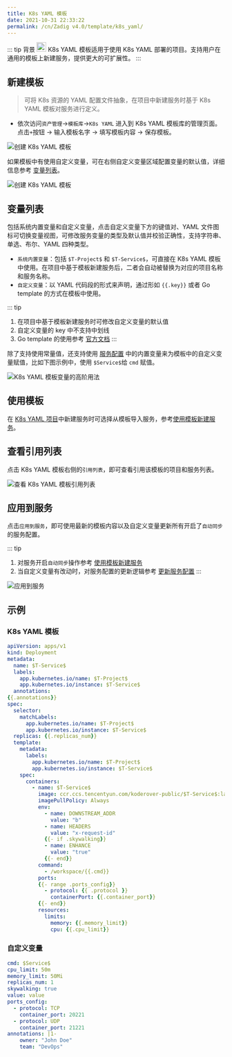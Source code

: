 ```yaml
---
title: K8s YAML 模板
date: 2021-10-31 22:33:22
permalink: /cn/Zadig v4.0/template/k8s_yaml/
---
```


::: tip 背景
<img style="width:22px; height:22px" src="../../../../_images/k8s.svg"></img> K8s YAML 模板适用于使用 K8s YAML 部署的项目。支持用户在通用的模板上新建服务，提供更大的可扩展性。
:::

## 新建模板

> 可将 K8s 资源的 YAML 配置文件抽象，在项目中新建服务时基于 K8s YAML 模板对服务进行定义。

- 依次访问`资产管理`→`模板库`→`K8s YAML` 进入到 K8s YAML 模板库的管理页面。点击`+`按钮 → 输入模板名字 → 填写模板内容 → 保存模板。

![创建 K8s YAML 模板](../../../../_images/create_k8s_yaml_template.png)

如果模板中有使用自定义变量，可在右侧自定义变量区域配置变量的默认值，详细信息参考 [变量列表](#变量列表)。

![创建 K8s YAML 模板](../../../../_images/create_k8s_yaml_template_1.png)

## 变量列表

包括系统内置变量和自定义变量，点击自定义变量下方的键值对、YAML 文件图标可切换变量视图，可修改服务变量的类型及默认值并校验正确性，支持字符串、单选、布尔、YAML 四种类型。

- `系统内置变量`：包括 `$T-Project$` 和 `$T-Service$`，可直接在 K8s YAML 模板中使用。在项目中基于模板新建服务后，二者会自动被替换为对应的项目名称和服务名称。
- `自定义变量`：以 YAML 代码段的形式来声明，通过形如 <span v-pre>`{{.key}}`</span> 或者 Go template 的方式在模板中使用。

::: tip
1. 在项目中基于模板新建服务时可修改自定义变量的默认值
2. 自定义变量的 key 中不支持中划线
3. Go template 的使用参考 [官方文档](https://pkg.go.dev/text/template#hdr-Examples)
:::

除了支持使用常量值，还支持使用 [服务配置](/cn/Zadig%20v4.0/project/service/k8s/#变量配置) 中的内置变量来为模板中的自定义变量赋值，比如下图示例中，使用 `$Service$`给 `cmd` 赋值。

![K8s YAML 模板变量的高阶用法](../../../../_images/furtuer_usage_of_variables_in_k8s_yaml_template.png)

## 使用模板
在 [K8s YAML 项目](/cn/Zadig%20v4.0/project/k8s-yaml/)中新建服务时可选择从模板导入服务，参考[使用模板新建服务](/cn/Zadig%20v4.0/project/service/k8s/#新建服务)。

## 查看引用列表

点击 K8s YAML 模板右侧的`引用列表`，即可查看引用该模板的项目和服务列表。

![查看 K8s YAML 模板引用列表](../../../../_images/show_k8s_yaml_template_ref.png)

## 应用到服务

点击`应用到服务`，即可使用最新的模板内容以及自定义变量更新所有开启了`自动同步`的服务配置。

::: tip
1. 对服务开启`自动同步`操作参考 [使用模板新建服务](/cn/Zadig%20v4.0/project/service/k8s/#新建服务)
2. 当自定义变量有改动时，对服务配置的更新逻辑参考 [更新服务配置](/cn/Zadig%20v4.0/project/service/k8s/#更新使用模板新建的服务)
:::

![应用到服务](../../../../_images/apply_k8s_template_to_service.png)

## 示例

### K8s YAML 模板

```YAML
apiVersion: apps/v1
kind: Deployment
metadata:
  name: $T-Service$
  labels:
    app.kubernetes.io/name: $T-Project$
    app.kubernetes.io/instance: $T-Service$
  annotations:
{{.annotations}}
spec:
  selector:
    matchLabels:
      app.kubernetes.io/name: $T-Project$
      app.kubernetes.io/instance: $T-Service$
  replicas: {{.replicas_num}}
  template:
    metadata:
      labels:
        app.kubernetes.io/name: $T-Project$
        app.kubernetes.io/instance: $T-Service$
    spec:
      containers:
        - name: $T-Service$
          image: ccr.ccs.tencentyun.com/koderover-public/$T-Service$:latest
          imagePullPolicy: Always
          env:
            - name: DOWNSTREAM_ADDR
              value: "b"
            - name: HEADERS
              value: "x-request-id"
            {{- if .skywalking}}
            - name: ENHANCE
              value: "true"
            {{- end}}
          command:
            - /workspace/{{.cmd}}
          ports:
          {{- range .ports_config}}
            - protocol: {{ .protocol }}
              containerPort: {{.container_port}}
          {{- end}}
          resources:
            limits:
              memory: {{.memory_limit}}
              cpu: {{.cpu_limit}}
```

### 自定义变量

```yaml
cmd: $Service$
cpu_limit: 50m
memory_limit: 50Mi
replicas_num: 1
skywalking: true
value: value
ports_config:
  - protocol: TCP
    container_port: 20221
  - protocol: UDP
    container_port: 21221
annotations: |1-
    owner: "John Doe"
    team: "DevOps"
```